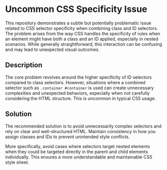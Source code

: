 # Uncommon CSS Specificity Issue

This repository demonstrates a subtle but potentially problematic issue related to CSS selector specificity when combining class and ID selectors.  The problem arises from the way CSS handles the specificity of rules when an element might have both a class and an ID applied, especially in nested scenarios. While generally straightforward, this interaction can be confusing and may lead to unexpected visual outcomes.

## Description

The core problem revolves around the higher specificity of ID selectors compared to class selectors.  However, situations where a combined selector such as `.container #container` is used can create unnecessary complexities and unexpected behaviors, especially when not carefully considering the HTML structure.  This is uncommon in typical CSS usage.

## Solution

The recommended solution is to avoid unnecessarily complex selectors and rely on clear and well-structured HTML.  Maintain consistency in how you assign classes and IDs to prevent unintended style conflicts. 

More specifically, avoid cases where selectors target nested elements when they could be targeted directly in the parent and child elements individually.  This ensures a more understandable and maintainable CSS style sheet.
